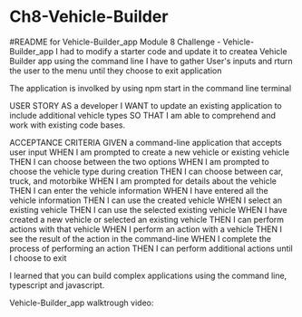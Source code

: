 # Ch8-Vehicle-Builder
#README for Vehicle-Builder_app
Module 8 Challenge - Vehicle-Builder_app 
I had to modify a starter code and update it to createa Vehicle Builder app using the command line 
I have to gather User's inputs and rturn the user to the menu until they choose to exit application

The application is involked by using npm start in the command line terminal 

USER STORY 
AS a developer
I WANT to update an existing application to include additional vehicle types
SO THAT I am able to comprehend and work with existing code bases.

ACCEPTANCE CRITERIA 
GIVEN a command-line application that accepts user input
WHEN I am prompted to create a new vehicle or existing vehicle
THEN I can choose between the two options
WHEN I am prompted to choose the vehicle type during creation
THEN I can choose between car, truck, and motorbike
WHEN I am prompted for details about the vehicle
THEN I can enter the vehicle information
WHEN I have entered all the vehicle information
THEN I can use the created vehicle
WHEN I select an existing vehicle
THEN I can use the selected existing vehicle
WHEN I have created a new vehicle or selected an existing vehicle
THEN I can perform actions with that vehicle
WHEN I perform an action with a vehicle
THEN I see the result of the action in the command-line
WHEN I complete the process of performing an action
THEN I can perform additional actions until I choose to exit

I learned that you can build complex applications using the command line, typescript and javascript.

Vehicle-Builder_app walktrough video: 

